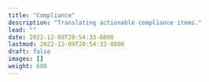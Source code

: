 ```yaml
---
title: "Compliance"
description: "Translating actionable compliance items."
lead: ""
date: 2022-12-09T20:54:33-0800
lastmod: 2022-12-09T20:54:33-0800
draft: false
images: []
weight: 600
---
```

